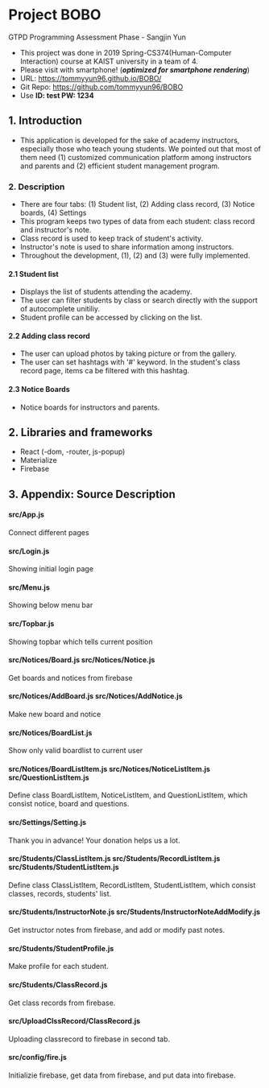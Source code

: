 # Project BOBO
GTPD Programming Assessment Phase - Sangjin Yun

- This project was done in 2019 Spring-CS374(Human-Computer Interaction) course at KAIST university in a team of 4.
- Please visit with smartphone! (***optimized for smartphone rendering***)
- URL: https://tommyyun96.github.io/BOBO/
- Git Repo: https://github.com/tommyyun96/BOBO
- Use **ID: test PW: 1234**

## 1. Introduction
- This application is developed for the sake of academy instructors, especially those who teach young students. We pointed out that most of them need (1) customized communication platform among instructors and parents and (2) efficient student management program.

### 2. Description
- There are four tabs: (1) Student list, (2) Adding class record, (3) Notice boards, (4) Settings
- This program keeps two types of data from each student: class record and instructor's note.
- Class record is used to keep track of student's activity.
- Instructor's note is used to share information among instructors.
- Throughout the development, (1), (2) and (3) were fully implemented.
#### 2.1 Student list
- Displays the list of students attending the academy.
- The user can filter students by class or search directly with the support of autocomplete unitiliy.
- Student profile can be accessed by clicking on the list.
#### 2.2 Adding class record
- The user can upload photos by taking picture or from the gallery.
- The user can set hashtags with '#' keyword. In the student's class record page, items ca be filtered with this hashtag.
#### 2.3 Notice Boards
- Notice boards for instructors and parents.

## 2. Libraries and frameworks
- React (-dom, -router, js-popup)
- Materialize
- Firebase

## 3. Appendix: Source Description
#### src/App.js
Connect different pages

#### src/Login.js
Showing initial login page

#### src/Menu.js
Showing below menu bar

#### src/Topbar.js
Showing topbar which tells current position

#### src/Notices/Board.js src/Notices/Notice.js
Get boards and notices from firebase

#### src/Notices/AddBoard.js src/Notices/AddNotice.js
Make new board and notice

#### src/Notices/BoardList.js
Show only valid boardlist to current user

#### src/Notices/BoardListItem.js src/Notices/NoticeListItem.js src/QuestionListItem.js
Define class BoardListItem, NoticeListItem, and QuestionListItem, which consist notice, board and questions.

#### src/Settings/Setting.js
Thank you in advance! Your donation helps us a lot.

#### src/Students/ClassListItem.js src/Students/RecordListItem.js src/Students/StudentListItem.js
Define class ClassListItem, RecordListItem, StudentListItem, which consist classes, records, students' list.

#### src/Students/InstructorNote.js src/Students/InstructorNoteAddModify.js
Get instructor notes from firebase, and add or modify past notes.

#### src/Students/StudentProfile.js
Make profile for each student.

#### src/Students/ClassRecord.js
Get class records from firebase.

#### src/UploadClssRecord/ClassRecord.js
Uploading classrecord to firebase in second tab.

#### src/config/fire.js
Initializie firebase, get data from firebase, and put data into firebase.

